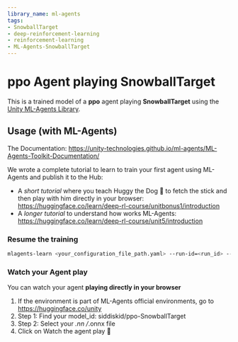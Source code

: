 ```yaml
---
library_name: ml-agents
tags:
- SnowballTarget
- deep-reinforcement-learning
- reinforcement-learning
- ML-Agents-SnowballTarget
---
```


  # **ppo** Agent playing **SnowballTarget**
  This is a trained model of a **ppo** agent playing **SnowballTarget**
  using the [Unity ML-Agents Library](https://github.com/Unity-Technologies/ml-agents).

  ## Usage (with ML-Agents)
  The Documentation: https://unity-technologies.github.io/ml-agents/ML-Agents-Toolkit-Documentation/

  We wrote a complete tutorial to learn to train your first agent using ML-Agents and publish it to the Hub:
  - A *short tutorial* where you teach Huggy the Dog 🐶 to fetch the stick and then play with him directly in your
  browser: https://huggingface.co/learn/deep-rl-course/unitbonus1/introduction
  - A *longer tutorial* to understand how works ML-Agents:
  https://huggingface.co/learn/deep-rl-course/unit5/introduction

  ### Resume the training
  ```bash
  mlagents-learn <your_configuration_file_path.yaml> --run-id=<run_id> --resume
  ```

  ### Watch your Agent play
  You can watch your agent **playing directly in your browser**

  1. If the environment is part of ML-Agents official environments, go to https://huggingface.co/unity
  2. Step 1: Find your model_id: siddiskid/ppo-SnowballTarget
  3. Step 2: Select your *.nn /*.onnx file
  4. Click on Watch the agent play 👀
  